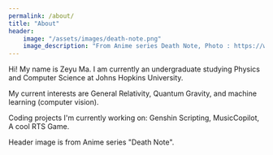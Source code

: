 ```yaml
---
permalink: /about/
title: "About"
header:
    image: "/assets/images/death-note.png" 
    image_description: "From Anime series Death Note, Photo : https://www.reddit.com/r/deathnote/comments/fdzq5k/death_note_banner_fan_art/"
---
```


Hi! My name is Zeyu Ma. I am currently an undergraduate studying Physics and Computer Science at Johns Hopkins University. 

My current interests are General Relativity, Quantum Gravity, and machine learning (computer vision).

Coding projects I'm currently working on: Genshin Scripting, MusicCopilot, A cool RTS Game.

Header image is from Anime series "Death Note".